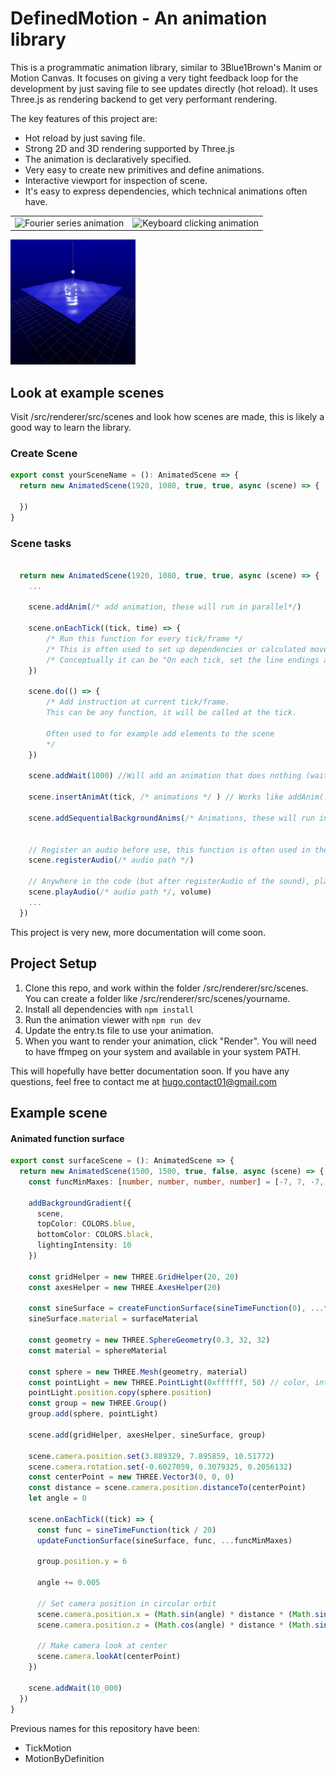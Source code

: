 # DefinedMotion - An animation library

This is a programmatic animation library, similar to 3Blue1Brown's Manim or Motion Canvas. It focuses on giving a very tight feedback loop for the development by just saving file to see updates directly (hot reload). It uses Three.js as rendering backend to get very performant rendering.


The key features of this project are:

* Hot reload by just saving file.
* Strong 2D and 3D rendering supported by Three.js
* The animation is declaratively specified.
* Very easy to create new primitives and define animations.
* Interactive viewport for inspection of scene.
* It's easy to express dependencies, which technical animations often have.

<table>
  <tr>
    <td><img src="resources/animation2.gif" alt="Fourier series animation" width="200" /></td>
    <td><img src="resources/animation3.gif" alt="Keyboard clicking animation" width="200" /></td>
  </tr>
</table>
<img src="resources/animation1.gif" alt="Math surface animation" width="200" />


## Look at example scenes
Visit /src/renderer/src/scenes and look how scenes are made, this is likely a good way to learn the library.


### Create Scene 
```ts
export const yourSceneName = (): AnimatedScene => {
  return new AnimatedScene(1920, 1080, true, true, async (scene) => {

  })
}

```

### Scene tasks
```ts

  return new AnimatedScene(1920, 1080, true, true, async (scene) => {
    ...

    scene.addAnim(/* add animation, these will run in parallel*/)

    scene.onEachTick((tick, time) => {
        /* Run this function for every tick/frame */
        /* This is often used to set up dependencies or calculated movements */
        /* Conceptually it can be "On each tick, set the line endings at the position of sphere A and sphere B", this will make the line updated regardless of what happens to sphere A and B */
    })

    scene.do(() => {
        /* Add instruction at current tick/frame.
        This can be any function, it will be called at the tick.

        Often used to for example add elements to the scene
        */
    })

    scene.addWait(1000) //Will add an animation that does nothing (waits) for the duration

    scene.insertAnimAt(tick, /* animations */ ) // Works like addAnim(...) but you can just insert an animation anywhere anytime. You can insert animations in the future or present during onEachTick. This is very powerful for complex animations.

    scene.addSequentialBackgroundAnims(/* Animations, these will run in sequence */) // This function allows you to add animations that will not push the timeline pointer, if you are at frame X and add an animation that is 300 frames long, this will not make the next added thing to be at X+300, but instead just X (because this adds it in the "background").


    // Register an audio before use, this function is often used in the absolute beginning of the scene.
    scene.registerAudio(/* audio path */)

    // Anywhere in the code (but after registerAudio of the sound), play the sound
    scene.playAudio(/* audio path */, volume)
    ...
  })

```

This project is very new, more documentation will come soon.



## Project Setup
 
1. Clone this repo, and work within the folder /src/renderer/src/scenes.
You can create a folder like /src/renderer/src/scenes/yourname.
2. Install all dependencies with `npm install`
3. Run the animation viewer with `npm run dev`
4. Update the entry.ts file to use your animation.
5. When you want to render your animation, click "Render". You will need to have ffmpeg on your system and available in your system PATH.

This will hopefully have better documentation soon. If you have any questions, feel free to contact me at hugo.contact01@gmail.com

## Example scene 
#### Animated function surface
```ts
export const surfaceScene = (): AnimatedScene => {
  return new AnimatedScene(1500, 1500, true, false, async (scene) => {
    const funcMinMaxes: [number, number, number, number] = [-7, 7, -7, 7]

    addBackgroundGradient({
      scene,
      topColor: COLORS.blue,
      bottomColor: COLORS.black,
      lightingIntensity: 10
    })

    const gridHelper = new THREE.GridHelper(20, 20)
    const axesHelper = new THREE.AxesHelper(20)

    const sineSurface = createFunctionSurface(sineTimeFunction(0), ...funcMinMaxes)
    sineSurface.material = surfaceMaterial

    const geometry = new THREE.SphereGeometry(0.3, 32, 32)
    const material = sphereMaterial

    const sphere = new THREE.Mesh(geometry, material)
    const pointLight = new THREE.PointLight(0xffffff, 50) // color, intensity, distance
    pointLight.position.copy(sphere.position)
    const group = new THREE.Group()
    group.add(sphere, pointLight)

    scene.add(gridHelper, axesHelper, sineSurface, group)

    scene.camera.position.set(3.889329, 7.895859, 10.51772)
    scene.camera.rotation.set(-0.6027059, 0.3079325, 0.2056132)
    const centerPoint = new THREE.Vector3(0, 0, 0)
    const distance = scene.camera.position.distanceTo(centerPoint)
    let angle = 0

    scene.onEachTick((tick) => {
      const func = sineTimeFunction(tick / 20)
      updateFunctionSurface(sineSurface, func, ...funcMinMaxes)

      group.position.y = 6

      angle += 0.005

      // Set camera position in circular orbit
      scene.camera.position.x = (Math.sin(angle) * distance * (Math.sin(tick / 50) + 2)) / 2
      scene.camera.position.z = (Math.cos(angle) * distance * (Math.sin(tick / 50) + 2)) / 2

      // Make camera look at center
      scene.camera.lookAt(centerPoint)
    })

    scene.addWait(10_000)
  })
}

```

Previous names for this repository have been: 
* TickMotion
* MotionByDefinition